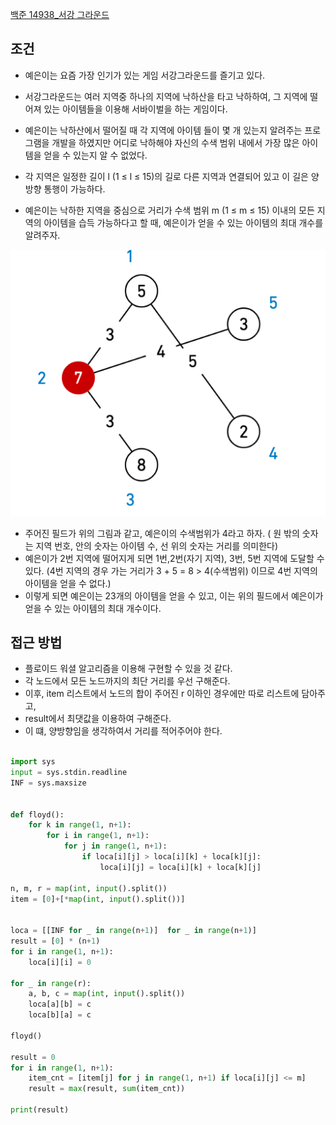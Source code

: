 

[백준 14938_서강 그라운드](https://www.acmicpc.net/problem/14938)


## 조건

- 예은이는 요즘 가장 인기가 있는 게임 서강그라운드를 즐기고 있다. 
- 서강그라운드는 여러 지역중 하나의 지역에 낙하산을 타고 낙하하여, 그 지역에 떨어져 있는 아이템들을 이용해 서바이벌을 하는 게임이다. 
- 예은이는 낙하산에서 떨어질 때 각 지역에 아이템 들이 몇 개 있는지 알려주는 프로그램을 개발을 하였지만 어디로 낙하해야 자신의 수색 범위 내에서 가장 많은 아이템을 얻을 수 있는지 알 수 없었다.

- 각 지역은 일정한 길이 l (1 ≤ l ≤ 15)의 길로 다른 지역과 연결되어 있고 이 길은 양방향 통행이 가능하다. 
- 예은이는 낙하한 지역을 중심으로 거리가 수색 범위 m (1 ≤ m ≤ 15) 이내의 모든 지역의 아이템을 습득 가능하다고 할 때, 예은이가 얻을 수 있는 아이템의 최대 개수를 알려주자.

![](assets/Pasted%20image%2020221229195407.png)

- 주어진 필드가 위의 그림과 같고, 예은이의 수색범위가 4라고 하자. ( 원 밖의 숫자는 지역 번호, 안의 숫자는 아이템 수, 선 위의 숫자는 거리를 의미한다)
- 예은이가 2번 지역에 떨어지게 되면 1번,2번(자기 지역), 3번, 5번 지역에 도달할 수 있다. (4번 지역의 경우 가는 거리가 3 + 5 = 8 > 4(수색범위) 이므로 4번 지역의 아이템을 얻을 수 없다.) 
- 이렇게 되면 예은이는 23개의 아이템을 얻을 수 있고, 이는 위의 필드에서 예은이가 얻을 수 있는 아이템의 최대 개수이다.



## 접근 방법

- 플로이드 워셜 알고리즘을 이용해 구현할 수 있을 것 같다.
- 각 노드에서 모든 노드까지의 최단 거리를 우선 구해준다.
- 이후, item 리스트에서 노드의 합이 주어진 r 이하인 경우에만 따로 리스트에 담아주고,
- result에서 최댓값을 이용하여 구해준다.
- 이 떄, 양방향임을 생각하여서 거리를 적어주어야 한다.



```python

import sys
input = sys.stdin.readline
INF = sys.maxsize


def floyd():
    for k in range(1, n+1):
        for i in range(1, n+1):
            for j in range(1, n+1):
                if loca[i][j] > loca[i][k] + loca[k][j]:
                    loca[i][j] = loca[i][k] + loca[k][j]

n, m, r = map(int, input().split())
item = [0]+[*map(int, input().split())]


loca = [[INF for _ in range(n+1)]  for _ in range(n+1)]
result = [0] * (n+1)
for i in range(1, n+1):
    loca[i][i] = 0

for _ in range(r):
    a, b, c = map(int, input().split())
    loca[a][b] = c
    loca[b][a] = c

floyd()

result = 0
for i in range(1, n+1):
    item_cnt = [item[j] for j in range(1, n+1) if loca[i][j] <= m]
    result = max(result, sum(item_cnt))

print(result)
```